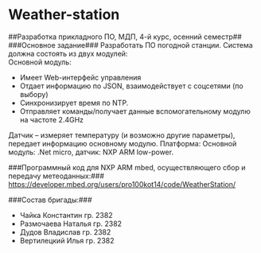 # Weather-station
##Разработка прикладного ПО, МДП, 4-й курс, осенний семестр##
###Основное задание###
Разработать ПО погодной станции. Система должна состоять из двух модулей:</br>
Основной модуль:
*	Имеет Web-интерфейс управления
*	Отдает информацию по JSON, взаимодействует с соцсетями (по выбору)
*	Синхронизирует время по NTP.
*	Отправляет команды/получает данные вспомогательному модулю на частоте 2.4GHz</br>

Датчик – измеряет температуру (и возможно другие параметры), передает информацию основному модулю.
Платформа: Основной модуль: .Net micro, датчик: NXP ARM low-power.

###Программный код для NXP ARM mbed, осуществляющего сбор и передачу метеоданных:###
https://developer.mbed.org/users/pro100kot14/code/WeatherStation/

###Состав бригады:###
* Чайка Константин 		гр. 2382
* Размочаева Наталья 	гр. 2382
* Дудов Владислав 		гр. 2382
* Вертилецкий Илья 		гр. 2382
